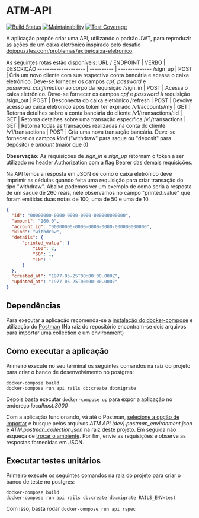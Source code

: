 # ATM-API
[![Build Status](https://travis-ci.org/rafaelgpimenta/atm-api.svg?branch=master)](https://travis-ci.org/rafaelgpimenta/atm-api)
[![Maintainability](https://api.codeclimate.com/v1/badges/af3f4100439c5b6fcfc0/maintainability)](https://codeclimate.com/github/rafaelgpimenta/atm-api/maintainability)
[![Test Coverage](https://api.codeclimate.com/v1/badges/af3f4100439c5b6fcfc0/test_coverage)](https://codeclimate.com/github/rafaelgpimenta/atm-api/test_coverage)

A aplicação propõe criar uma API, utilizando o padrão JWT, para reproduzir as ações de um caixa eletrônico inspirado pelo desafio [dojopuzzles.com/problemas/exibe/caixa-eletronico](dojopuzzles.com/problemas/exibe/caixa-eletronico).

As seguintes rotas estão disponíveis:
URL / ENDPOINT       |    VERBO   |    DESCRIÇÃO
-------------------- | ---------- | --------------
/sign_up             |    POST    | Cria um novo cliente com sua respectiva conta bancária e acessa o caixa eletrônico. Deve-se fornecer os campos *cpf*, *password* e *password_confirmation* ao corpo da requisição
/sign_in             |    POST    | Acessa o caixa eletrônico. Deve-se fornecer os campos *cpf* e *password* à requisição
/sign_out            |    POST    | Desconecta do caixa eletrônico
/refresh             |    POST    | Devolve acesso ao caixa eletronico após token ter expirado
/v1/accounts/my      |    GET     | Retorna detalhes sobre a conta bancária do cliente
/v1/transactions/:id |    GET     | Retorna detalhes sobre uma transação específica
/v1/transactions     |    GET     | Retorna todas as transações realizadas na conta do cliente
/v1/transactions     |    POST    | Cria uma nova transação bancária. Deve-se fornecer os campos *kind* ("withdraw" para saque ou "deposit" para depósito) e *amount* (maior que 0)

**Observação:** As requisições de *sign_in* e *sign_up* retornam o token a ser utilizado no header Authorization com a flag Bearer das demais requisições.

Na API temos a resposta em JSON de como o caixa eletrônico deve imprimir as cédulas quando feita uma requisição para criar transação do tipo "withdraw". Abaixo podemos ver um exemplo de como seria a resposta de um saque de 260 reais, nele observamos no campo "printed_value" que foram emitidas duas notas de 100, uma de 50 e uma de 10.

```json
{
  "id": "00000000-0000-0000-0000-000000000000",
  "amount": "260.0",
  "account_id": "00000000-0000-0000-0000-000000000000",
  "kind": "withdraw",
  "details": {
      "printed_value": {
          "100": 2,
          "50": 1,
          "10": 1
      }
  },
  "created_at": "1977-05-25T00:00:00.000Z",
  "updated_at": "1977-05-25T00:00:00.000Z"
}
```

## Dependências

Para executar a aplicação recomenda-se a [instalação do docker-compose](docs.docker.com/compose/install) e utilização do [Postman](www.postman.com) (Na raiz do repositório encontram-se dois arquivos para importar uma collection e um environment)

## Como executar a aplicação

Primeiro execute no seu terminal os seguintes comandos na raiz do projeto para criar o banco de desenvolvimento no postgres:
```
docker-compose build
docker-compose run api rails db:create db:migrate
```

Depois basta executar `docker-compose up` para expor a aplicação no endereço *localhost:3000*

Com a aplicação funcionando, vá até o Postman, [selecione a opção de importar](learning.postman.com/docs/getting-started/importing-and-exporting-data) e busque pelos arquivos *ATM API (dev).postman_environment.json* e *ATM.postman_collection.json* na raiz deste projeto. Em seguida não esqueça de [trocar o ambiente](learning.postman.com/docs/sending-requests/managing-environments). Por fim, envie as requisições e observe as respostas fornecidas em JSON.

## Executar testes unitários

Primeiro execute os seguintes comandos na raiz do projeto para criar o banco de teste no postgres:
```
docker-compose build
docker-compose run api rails db:create db:migrate RAILS_ENV=test
```

Com isso, basta rodar `docker-compose run api rspec`
